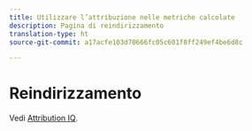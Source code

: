 ```yaml
---
title: Utilizzare l’attribuzione nelle metriche calcolate
description: Pagina di reindirizzamento
translation-type: ht
source-git-commit: a17acfe103d70666fc05c601f8ff249ef4be6d8c

---
```



# Reindirizzamento

Vedi [Attribution IQ](../c-panels/attribution/attribution.md).

